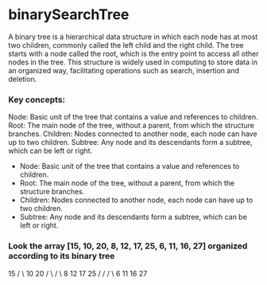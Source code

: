 # binarySearchTree

A binary tree is a hierarchical data structure in which each node has at most two children, commonly called the left child and the right child. The tree starts with a node called the root, which is the entry point to access all other nodes in the tree. This structure is widely used in computing to store data in an organized way, facilitating operations such as search, insertion and deletion.


<h3>Key concepts:</h3>

Node: Basic unit of the tree that contains a value and references to children.
Root: The main node of the tree, without a parent, from which the structure branches.
Children: Nodes connected to another node, each node can have up to two children.
Subtree: Any node and its descendants form a subtree, which can be left or right.

<ul>
  <li><span>Node:</span> Basic unit of the tree that contains a value and references to children.</li>
  <li><span>Root:</span> The main node of the tree, without a parent, from which the structure branches.</li>
  <li><span>Children:</span> Nodes connected to another node, each node can have up to two children.</li>
  <li><span>Subtree:</span> Any node and its descendants form a subtree, which can be left or right.</li>
</ul>


<h3>Look the array [15, 10, 20, 8, 12, 17, 25, 6, 11, 16, 27] organized according to its binary tree</h3>
        15
       /  \
     10    20
    /  \   /  \
   8   12 17   25
  /   /   /    \
 6   11  16    27
